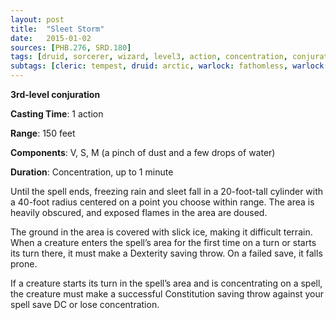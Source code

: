 ```yaml
---
layout: post
title:  "Sleet Storm"
date:   2015-01-02
sources: [PHB.276, SRD.180]
tags: [druid, sorcerer, wizard, level3, action, concentration, conjuration]
subtags: [cleric: tempest, druid: arctic, warlock: fathomless, warlock: genie-marid]
---
```


**3rd-level conjuration**

**Casting Time**: 1 action

**Range**: 150 feet

**Components**: V, S, M (a pinch of dust and a few drops of water)

**Duration**: Concentration, up to 1 minute

Until the spell ends, freezing rain and sleet fall in a 20-foot-tall cylinder with a 40-foot radius centered on a point you choose within range. The area is heavily obscured, and exposed flames in the area are doused.

The ground in the area is covered with slick ice, making it difficult terrain. When a creature enters the spell’s area for the first time on a turn or starts its turn there, it must make a Dexterity saving throw. On a failed save, it falls prone.

If a creature starts its turn in the spell’s area and is concentrating on a spell, the creature must make a successful Constitution saving throw against your spell save DC or lose concentration.
